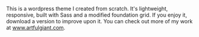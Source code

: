 This is a wordpress theme I created from scratch. It's lightweight, responsive, built with Sass and a modified foundation grid. If you enjoy it, download a version to improve upon it. You can check out more of my work at www.artfulgiant.com.